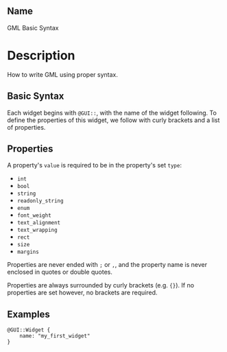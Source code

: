 ## Name

GML Basic Syntax

# Description

How to write GML using proper syntax.

## Basic Syntax

Each widget begins with `@GUI::`, with the name of the widget following. To define the properties of this widget, we follow with curly brackets and a list of properties.

## Properties

A property's `value` is required to be in the property's set `type`:

- `int`
- `bool`
- `string`
- `readonly_string`
- `enum`
- `font_weight`
- `text_alignment`
- `text_wrapping`
- `rect`
- `size`
- `margins`

Properties are never ended with `;` or `,`, and the property name is never enclosed in quotes or double quotes.

Properties are always surrounded by curly brackets (e.g. `{}`). If no properties are set however, no brackets are required.

## Examples

```gml
@GUI::Widget {
    name: "my_first_widget"
}
```
